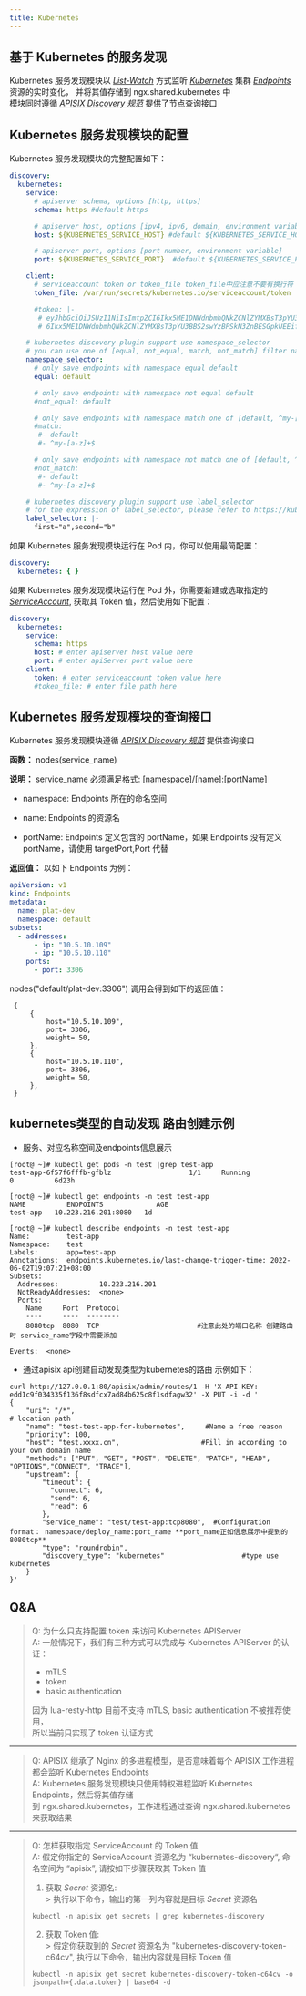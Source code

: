 ```yaml
---
title: Kubernetes
---
```


<!--
#
# Licensed to the Apache Software Foundation (ASF) under one or more
# contributor license agreements.  See the NOTICE file distributed with
# this work for additional information regarding copyright ownership.
# The ASF licenses this file to You under the Apache License, Version 2.0
# (the "License"); you may not use this file except in compliance with
# the License.  You may obtain a copy of the License at
#
#     http://www.apache.org/licenses/LICENSE-2.0
#
# Unless required by applicable law or agreed to in writing, software
# distributed under the License is distributed on an "AS IS" BASIS,
# WITHOUT WARRANTIES OR CONDITIONS OF ANY KIND, either express or implied.
# See the License for the specific language governing permissions and
# limitations under the License.
#
-->

## 基于 Kubernetes 的服务发现

Kubernetes 服务发现模块以 [_List-Watch_](https://kubernetes.io/docs/reference/using-api/api-concepts) 方式监听 [_Kubernetes_](https://kubernetes.io) 集群 [_Endpoints_](https://kubernetes.io/docs/concepts/services-networking/service) 资源的实时变化，
并将其值存储到 ngx.shared.kubernetes 中 \
模块同时遵循 [_APISIX Discovery 规范_](https://github.com/apache/apisix/blob/master/docs/zh/latest/discovery.md) 提供了节点查询接口

## Kubernetes 服务发现模块的配置

Kubernetes 服务发现模块的完整配置如下：

```yaml
discovery:
  kubernetes:
    service:
      # apiserver schema, options [http, https]
      schema: https #default https

      # apiserver host, options [ipv4, ipv6, domain, environment variable]
      host: ${KUBERNETES_SERVICE_HOST} #default ${KUBERNETES_SERVICE_HOST}

      # apiserver port, options [port number, environment variable]
      port: ${KUBERNETES_SERVICE_PORT}  #default ${KUBERNETES_SERVICE_PORT}

    client:
      # serviceaccount token or token_file token_file中应注意不要有换行符 请使用echo -n token > token_file 来生成此文件
      token_file: /var/run/secrets/kubernetes.io/serviceaccount/token

      #token: |-
       # eyJhbGciOiJSUzI1NiIsImtpZCI6Ikx5ME1DNWdnbmhQNkZCNlZYMXBsT3pYU3BBS2swYzBPSkN3ZnBESGpkUEEif
       # 6Ikx5ME1DNWdnbmhQNkZCNlZYMXBsT3pYU3BBS2swYzBPSkN3ZnBESGpkUEEifeyJhbGciOiJSUzI1NiIsImtpZCI

    # kubernetes discovery plugin support use namespace_selector
    # you can use one of [equal, not_equal, match, not_match] filter namespace
    namespace_selector:
      # only save endpoints with namespace equal default
      equal: default

      # only save endpoints with namespace not equal default
      #not_equal: default

      # only save endpoints with namespace match one of [default, ^my-[a-z]+$]
      #match:
       #- default
       #- ^my-[a-z]+$

      # only save endpoints with namespace not match one of [default, ^my-[a-z]+$]
      #not_match:
       #- default
       #- ^my-[a-z]+$

    # kubernetes discovery plugin support use label_selector
    # for the expression of label_selector, please refer to https://kubernetes.io/docs/concepts/overview/working-with-objects/labels
    label_selector: |-
      first="a",second="b"
```

如果 Kubernetes 服务发现模块运行在 Pod 内，你可以使用最简配置：

```yaml
discovery:
  kubernetes: { }
```

如果 Kubernetes 服务发现模块运行在 Pod 外，你需要新建或选取指定的 [_ServiceAccount_](https://kubernetes.io/docs/tasks/configure-pod-container/configure-service-account/), 获取其 Token 值，然后使用如下配置：

```yaml
discovery:
  kubernetes:
    service:
      schema: https
      host: # enter apiserver host value here
      port: # enter apiServer port value here
    client:
      token: # enter serviceaccount token value here
      #token_file: # enter file path here
```

## Kubernetes 服务发现模块的查询接口

Kubernetes 服务发现模块遵循 [_APISIX Discovery 规范_](https://github.com/apache/apisix/blob/master/docs/zh/latest/discovery.md) 提供查询接口

**函数：**
nodes(service_name)

**说明：**
service_name 必须满足格式: [namespace]/[name]:[portName]

+ namespace: Endpoints 所在的命名空间

+ name: Endpoints 的资源名

+ portName: Endpoints 定义包含的 portName，如果 Endpoints 没有定义 portName，请使用 targetPort,Port 代替

**返回值：**
以如下 Endpoints 为例：

  ```yaml
  apiVersion: v1
  kind: Endpoints
  metadata:
    name: plat-dev
    namespace: default
  subsets:
    - addresses:
        - ip: "10.5.10.109"
        - ip: "10.5.10.110"
      ports:
        - port: 3306
  ```

nodes("default/plat-dev:3306") 调用会得到如下的返回值：

  ```
   {
       {
           host="10.5.10.109",
           port= 3306,
           weight= 50,
       },
       {
           host="10.5.10.110",
           port= 3306,
           weight= 50,
       },
   }
  ```
## kubernetes类型的自动发现 路由创建示例

- 服务、对应名称空间及endpoints信息展示
```
[root@ ~]# kubectl get pods -n test |grep test-app
test-app-6f57f6fffb-gfblz                   1/1     Running            0          6d23h

[root@ ~]# kubectl get endpoints -n test test-app
NAME          ENDPOINTS             AGE
test-app   10.223.216.201:8080   1d

[root@ ~]# kubectl describe endpoints -n test test-app
Name:         test-app
Namespace:    test
Labels:       app=test-app
Annotations:  endpoints.kubernetes.io/last-change-trigger-time: 2022-06-02T19:07:21+08:00
Subsets:
  Addresses:          10.223.216.201
  NotReadyAddresses:  <none>
  Ports:
    Name     Port  Protocol
    ----     ----  --------
    8080tcp  8080  TCP                        #注意此处的端口名称 创建路由时 service_name字段中需要添加

Events:  <none>
```

- 通过apisix api创建自动发现类型为kubernetes的路由 示例如下：
```
curl http://127.0.0.1:80/apisix/admin/routes/1 -H 'X-API-KEY: edd1c9f034335f136f8sdfcx7ad84b625c8f1sdfagw32' -X PUT -i -d '
{
    "uri": "/*",                                                         # location path
    "name": "test-test-app-for-kubernetes",     #Name a free reason
    "priority": 100,
    "host": "test.xxxx.cn",                    #Fill in according to your own domain name
    "methods": ["PUT", "GET", "POST", "DELETE", "PATCH", "HEAD", "OPTIONS","CONNECT", "TRACE"],
    "upstream": {
        "timeout": {
          "connect": 6,
          "send": 6,
          "read": 6
        },
        "service_name": "test/test-app:tcp8080",  #Configuration format： namespace/deploy_name:port_name **port_name正如信息展示中提到的8080tcp**
        "type": "roundrobin",
        "discovery_type": "kubernetes"                   #type use kubernetes
    }
}'
```

## Q&A

> Q: 为什么只支持配置 token 来访问 Kubernetes APIServer \
> A: 一般情况下，我们有三种方式可以完成与 Kubernetes APIServer 的认证：
>
>+ mTLS
>+ token
>+ basic authentication
>
> 因为 lua-resty-http 目前不支持 mTLS, basic authentication 不被推荐使用，\
> 所以当前只实现了 token 认证方式

---

> Q: APISIX 继承了 Nginx 的多进程模型，是否意味着每个 APISIX 工作进程都会监听 Kubernetes Endpoints \
> A: Kubernetes 服务发现模块只使用特权进程监听 Kubernetes Endpoints，然后将其值存储\
> 到 ngx.shared.kubernetes，工作进程通过查询 ngx.shared.kubernetes 来获取结果

---

> Q: 怎样获取指定 ServiceAccount 的 Token 值 \
> A: 假定你指定的 ServiceAccount 资源名为 “kubernetes-discovery“, 命名空间为 “apisix”, 请按如下步骤获取其 Token 值
>
> 1. 获取 _Secret_ 资源名: \
     > 执行以下命令，输出的第一列内容就是目标 _Secret_ 资源名
>
> ```shell
> kubectl -n apisix get secrets | grep kubernetes-discovery
> ```
>
> 2. 获取 Token 值: \
     > 假定你获取到的 _Secret_ 资源名为 "kubernetes-discovery-token-c64cv", 执行以下命令，输出内容就是目标 Token 值
>
> ```shell
> kubectl -n apisix get secret kubernetes-discovery-token-c64cv -o jsonpath={.data.token} | base64 -d
> ```
